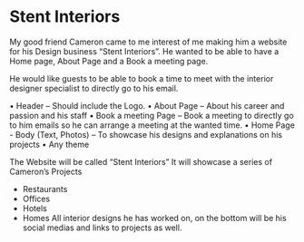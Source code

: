 # Stent Interiors
 
My good friend Cameron came to me interest of me making him a website for his Design business “Stent Interiors”. He wanted to be able to have a Home page, About Page and a Book a meeting page.

He would like guests to be able to book a time to meet with the interior designer specialist to directly go to his email.

•	Header – Should include the Logo.
•	About Page – About his career and passion and his staff
•	Book a meeting Page – Book a meeting to directly go to him emails so he can arrange a meeting at the wanted time.
•	Home Page - Body (Text, Photos) – To showcase his designs and explanations on his projects
•	Any theme

The Website will be called “Stent Interiors” It will showcase a series of Cameron’s Projects 
-	Restaurants
-	Offices
-	Hotels
-	Homes
All interior designs he has worked on, on the bottom will be his social medias and links to projects as well.

